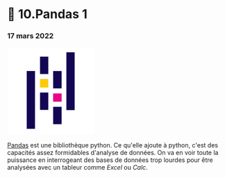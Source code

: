 # 🐼 10.Pandas 1

### 17 mars 2022

![](../.gitbook/assets/pandaslogo2020.png)

[Pandas](https://pandas.pydata.org/pandas-docs/stable/index.html#) est une bibliothèque python. Ce qu'elle ajoute à python, c'est des capacités assez formidables d'analyse de données. On va en voir toute la puissance en interrogeant des bases de données trop lourdes pour être analysées avec un tableur comme _Excel_ ou _Calc_.
